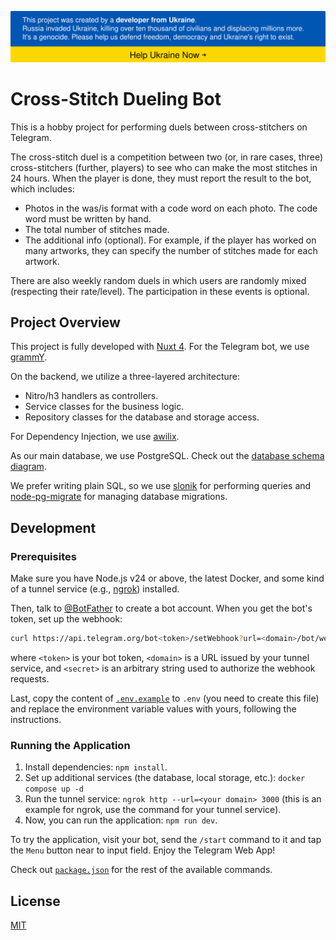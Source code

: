 [![Stand With Ukraine](https://raw.githubusercontent.com/vshymanskyy/StandWithUkraine/main/banner-direct-single.svg)](https://stand-with-ukraine.pp.ua)

# Cross-Stitch Dueling Bot

This is a hobby project for performing duels between cross-stitchers on Telegram.

The cross-stitch duel is a competition between two (or, in rare cases, three) cross-stitchers (further, players) to see who can make the most stitches in 24 hours.
When the player is done, they must report the result to the bot, which includes:

- Photos in the was/is format with a code word on each photo.
  The code word must be written by hand.
- The total number of stitches made.
- The additional info (optional).
  For example, if the player has worked on many artworks, they can specify the number of stitches made for each artwork.

There are also weekly random duels in which users are randomly mixed (respecting their rate/level).
The participation in these events is optional.

## Project Overview

This project is fully developed with [Nuxt 4](https://nuxt.com).
For the Telegram bot, we use [grammY](https://grammy.dev).

On the backend, we utilize a three-layered architecture:

- Nitro/h3 handlers as controllers.
- Service classes for the business logic.
- Repository classes for the database and storage access.

For Dependency Injection, we use [awilix](https://github.com/jeffijoe/awilix).

As our main database, we use PostgreSQL.
Check out the [database schema diagram](./docs/database.md).

We prefer writing plain SQL, so we use [slonik](https://github.com/gajus/slonik) for performing queries and [node-pg-migrate](https://github.com/salsita/node-pg-migrate) for managing database migrations.

## Development

### Prerequisites

Make sure you have Node.js v24 or above, the latest Docker, and some kind of a tunnel service (e.g., [ngrok](https://ngrok.com)) installed.

Then, talk to [@BotFather](https://t.me/BotFather) to create a bot account.
When you get the bot's token, set up the webhook:

```sh
curl https://api.telegram.org/bot<token>/setWebhook?url=<domain>/bot/webhook&secret_token=<secret>
```

where `<token>` is your bot token, `<domain>` is a URL issued by your tunnel service, and `<secret>` is an arbitrary string used to authorize the webhook requests.

Last, copy the content of [`.env.example`](./.env.example) to `.env` (you need to create this file) and replace the environment variable values with yours, following the instructions.

### Running the Application

1. Install dependencies: `npm install`.
2. Set up additional services (the database, local storage, etc.): `docker compose up -d`
3. Run the tunnel service: `ngrok http --url=<your domain> 3000` (this is an example for ngrok, use the command for your tunnel service).
4. Now, you can run the application: `npm run dev`.

To try the application, visit your bot, send the `/start` command to it and tap the `Menu` button near to input field.
Enjoy the Telegram Web App!

Check out [`package.json`](./package.json) for the rest of the available commands.

## License

[MIT](./LICENSE)
